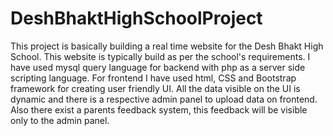# DeshBhaktHighSchoolProject

This project is basically building a real time website for the Desh Bhakt High School. This website is typically build as per the school's requirements. I have used mysql query language for backend with php as a server side scripting language. For frontend I have used html, CSS and Bootstrap framework for creating user friendly UI. All the data visible on the UI is dynamic and there is a respective admin panel to upload data on frontend. Also there exist a parents feedback system, this feedback will be visible only to the admin panel.